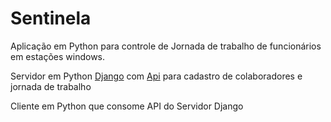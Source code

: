 # Sentinela
Aplicação em Python para controle de Jornada de trabalho de funcionários em estações windows.

Servidor em Python [Django](https://www.djangoproject.com/) com [Api](https://www.django-rest-framework.org/) para cadastro de colaboradores e jornada de trabalho

Cliente em Python que consome API do Servidor Django
